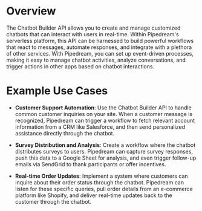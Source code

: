 # Overview

The Chatbot Builder API allows you to create and manage customized chatbots that can interact with users in real-time. Within Pipedream's serverless platform, this API can be harnessed to build powerful workflows that react to messages, automate responses, and integrate with a plethora of other services. With Pipedream, you can set up event-driven processes, making it easy to manage chatbot activities, analyze conversations, and trigger actions in other apps based on chatbot interactions.

# Example Use Cases

- **Customer Support Automation**: Use the Chatbot Builder API to handle common customer inquiries on your site. When a customer message is recognized, Pipedream can trigger a workflow to fetch relevant account information from a CRM like Salesforce, and then send personalized assistance directly through the chatbot.

- **Survey Distribution and Analysis**: Create a workflow where the chatbot distributes surveys to users. Pipedream can capture survey responses, push this data to a Google Sheet for analysis, and even trigger follow-up emails via SendGrid to thank participants or offer incentives.

- **Real-time Order Updates**: Implement a system where customers can inquire about their order status through the chatbot. Pipedream can listen for these specific queries, pull order details from an e-commerce platform like Shopify, and deliver real-time updates back to the customer through the chatbot.
